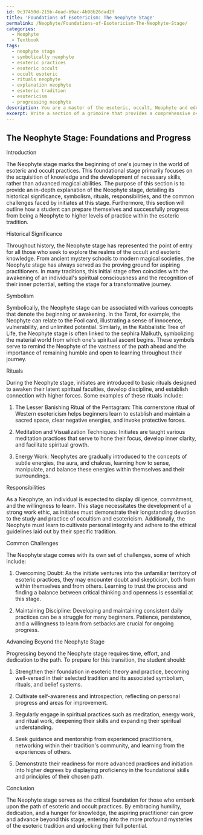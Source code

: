 ```yaml
---
id: 9c37450d-215b-4ead-b9ac-4b98b26dad2f
title: 'Foundations of Esotericism: The Neophyte Stage'
permalink: /Neophyte/Foundations-of-Esotericism-The-Neophyte-Stage/
categories:
  - Neophyte
  - Textbook
tags:
  - neophyte stage
  - symbolically neophyte
  - esoteric practices
  - esoteric occult
  - occult esoteric
  - rituals neophyte
  - explanation neophyte
  - esoteric tradition
  - esotericism
  - progressing neophyte
description: You are a master of the esoteric, occult, Neophyte and education, you have written many textbooks on the subject in ways that provide students with rich and deep understanding of the subject. You are being asked to write textbook-like sections on a topic and you do it with full context, explainability, and reliability in accuracy to the true facts of the topic at hand, in a textbook style that a student would easily be able to learn from, in a rich, engaging, and contextual way. Always include relevant context (such as formulas and history), related concepts, and in a way that someone can gain deep insights from.
excerpt: Write a section of a grimoire that provides a comprehensive overview on the Neophyte stage in occult practices, including its historical significance, symbolism, rituals, responsibilities, and the common challenges faced by initiates at this stage. Explain how a student can prepare themselves and successfully progress from being a Neophyte to higher levels of practice within the esoteric tradition.
---
```


## The Neophyte Stage: Foundations and Progress

Introduction

The Neophyte stage marks the beginning of one's journey in the world of esoteric and occult practices. This foundational stage primarily focuses on the acquisition of knowledge and the development of necessary skills, rather than advanced magical abilities. The purpose of this section is to provide an in-depth explanation of the Neophyte stage, detailing its historical significance, symbolism, rituals, responsibilities, and the common challenges faced by initiates at this stage. Furthermore, this section will outline how a student can prepare themselves and successfully progress from being a Neophyte to higher levels of practice within the esoteric tradition.

Historical Significance

Throughout history, the Neophyte stage has represented the point of entry for all those who seek to explore the realms of the occult and esoteric knowledge. From ancient mystery schools to modern magical societies, the Neophyte stage has always served as the proving ground for aspiring practitioners. In many traditions, this initial stage often coincides with the awakening of an individual's spiritual consciousness and the recognition of their inner potential, setting the stage for a transformative journey.

Symbolism

Symbolically, the Neophyte stage can be associated with various concepts that denote the beginning or awakening. In the Tarot, for example, the Neophyte can relate to the Fool card, illustrating a sense of innocence, vulnerability, and unlimited potential. Similarly, in the Kabbalistic Tree of Life, the Neophyte stage is often linked to the sephira Malkuth, symbolizing the material world from which one's spiritual ascent begins. These symbols serve to remind the Neophyte of the vastness of the path ahead and the importance of remaining humble and open to learning throughout their journey.

Rituals

During the Neophyte stage, initiates are introduced to basic rituals designed to awaken their latent spiritual faculties, develop discipline, and establish connection with higher forces. Some examples of these rituals include:

1. The Lesser Banishing Ritual of the Pentagram: This cornerstone ritual of Western esotericism helps beginners learn to establish and maintain a sacred space, clear negative energies, and invoke protective forces.

2. Meditation and Visualization Techniques: Initiates are taught various meditation practices that serve to hone their focus, develop inner clarity, and facilitate spiritual growth.

3. Energy Work: Neophytes are gradually introduced to the concepts of subtle energies, the aura, and chakras, learning how to sense, manipulate, and balance these energies within themselves and their surroundings.

Responsibilities

As a Neophyte, an individual is expected to display diligence, commitment, and the willingness to learn. This stage necessitates the development of a strong work ethic, as initiates must demonstrate their longstanding devotion to the study and practice of occultism and esotericism. Additionally, the Neophyte must learn to cultivate personal integrity and adhere to the ethical guidelines laid out by their specific tradition.

Common Challenges

The Neophyte stage comes with its own set of challenges, some of which include:

1. Overcoming Doubt: As the initiate ventures into the unfamiliar territory of esoteric practices, they may encounter doubt and skepticism, both from within themselves and from others. Learning to trust the process and finding a balance between critical thinking and openness is essential at this stage.

2. Maintaining Discipline: Developing and maintaining consistent daily practices can be a struggle for many beginners. Patience, persistence, and a willingness to learn from setbacks are crucial for ongoing progress.

Advancing Beyond the Neophyte Stage

Progressing beyond the Neophyte stage requires time, effort, and dedication to the path. To prepare for this transition, the student should:

1. Strengthen their foundation in esoteric theory and practice, becoming well-versed in their selected tradition and its associated symbolism, rituals, and belief systems.

2. Cultivate self-awareness and introspection, reflecting on personal progress and areas for improvement.

3. Regularly engage in spiritual practices such as meditation, energy work, and ritual work, deepening their skills and expanding their spiritual understanding.

4. Seek guidance and mentorship from experienced practitioners, networking within their tradition's community, and learning from the experiences of others.

5. Demonstrate their readiness for more advanced practices and initiation into higher degrees by displaying proficiency in the foundational skills and principles of their chosen path.

Conclusion

The Neophyte stage serves as the critical foundation for those who embark upon the path of esoteric and occult practices. By embracing humility, dedication, and a hunger for knowledge, the aspiring practitioner can grow and advance beyond this stage, entering into the more profound mysteries of the esoteric tradition and unlocking their full potential.
